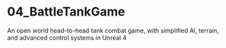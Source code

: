 # 04_BattleTankGame
An open world head-to-head tank combat game, with simplified AI, terrain, and advanced control systems in Unreal 4
